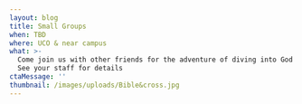```yaml
---
layout: blog
title: Small Groups
when: TBD
where: UCO & near campus
what: >-
  Come join us with other friends for the adventure of diving into God's Word!
  See your staff for details
ctaMessage: ''
thumbnail: /images/uploads/Bible&cross.jpg
---
```


